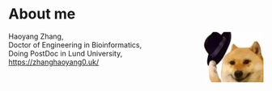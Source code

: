 #  About me
<img src="https://github.com/zhanghaoyang0/zhanghaoyang0/blob/main/pic/dogwithhat.png" width = "120" height = "100" align=right />

Haoyang Zhang,  
  Doctor of Engineering in Bioinformatics,  
  Doing PostDoc in Lund University,  
  https://zhanghaoyang0.uk/
